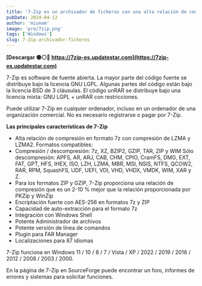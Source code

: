 ```yaml
---
title: '7-Zip es un archivador de ficheros con una alta relación de compresión'
pubDate: 2024-04-12
author: 'miunam'
image: 'pro/7zip.png'
tags: ['Windows']
slug: 7-Zip-archivador-ficheros
---
```

**[Descargar 🟢⚪️🔴 https://7zip-es.updatestar.com](https://7zip-es.updatestar.com)**

7-Zip es software de fuente abierta. La mayor parte del código fuente se distribuye bajo la licencia GNU LGPL. Algunas partes del código están bajo la licencia BSD de 3 cláusulas. El código unRAR se distribuye bajo una licencia mixta: GNU LGPL + unRAR con restricciones.

Puede utilizar 7-Zip en cualquier ordenador, incluso en un ordenador de una organización comercial. No es necesario registrarse o pagar por 7-Zip.

**Las principales características de 7-Zip**

- Alta relación de compresión en formato 7z con compresión de LZMA y LZMA2.
Formatos compatibles:
- Compresión / descompresión: 7z, XZ, BZIP2, GZIP, TAR, ZIP y WIM
Sólo descompresión: APFS, AR, ARJ, CAB, CHM, CPIO, CramFS, DMG, EXT, FAT, GPT, HFS, IHEX, ISO, LZH, LZMA, MBR, MSI, NSIS, NTFS, QCOW2, RAR, RPM, SquashFS, UDF, UEFI, VDI, VHD, VHDX, VMDK, WIM, XAR y Z.
- Para los formatos ZIP y GZIP, 7-Zip proporciona una relación de compresión que es un 2-10 % mejor que la relación proporcionada por PKZip y WinZip
- Encriptación fuerte con AES-256 en formatos 7z y ZIP
- Capacidad de auto-extracción para el formato 7z
- Integración con Windows Shell
- Potente Administrador de archivos
- Potente versión de línea de comandos
- Plugin para FAR Manager
- Localizaciones para 87 idiomas

7-Zip funciona en Windows 11 / 10 / 8 / 7 / Vista / XP / 2022 / 2019 / 2016 / 2012 / 2008 / 2003 / 2000.

En la página de 7-Zip en SourceForge puede encontrar un foro, informes de errores y sistemas para solicitar funciones.